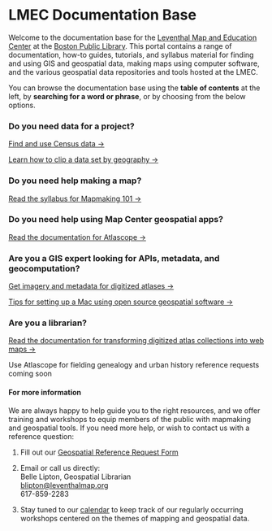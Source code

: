 # LMEC Documentation Base

Welcome to the documentation base for the [Leventhal Map and Education Center](https://leventhalmap.org) at the [Boston Public Library](https://bpl.org). This portal contains a range of documentation, how-to guides, tutorials, and syllabus material for finding and using GIS and geospatial data, making maps using computer software, and the various geospatial data repositories and tools hosted at the LMEC.

You can browse the documentation base using the **table of contents** at the left, by **searching for a word or phrase**, or by choosing from the below options.

<div class="frontpage-for-box need-data">
<h3>Do you need data for a project?</h3>
<p><a href="#/how-to/find-census-data">Find and use Census data →</a></p>
<p><a href="#/how-to/clip-by-extent">Learn how to clip a data set by geography →</a></p>

</div>

<div class="frontpage-for-box help-map">
<h3>Do you need help making a map?</h3>
<p><a href="#/workshops/map101">Read the syllabus for Mapmaking 101 →</a></p>
</div>

<div class="frontpage-for-box app-help">
<h3>Do you need help using Map Center geospatial apps?</h3>
<p><a href="#/discovery-tools/atlascope">Read the documentation for Atlascope →</a></p>
</div>

<div class="frontpage-for-box gis-experience">
<h3>Are you a GIS expert looking for APIs, metadata, and geocomputation?</h3>
<p><a href="#/data/atlas-imagery">Get imagery and metadata for digitized atlases →</a></p>
<p><a href="#/how-to/mac-setup">Tips for setting up a Mac using open source geospatial software →</a></p>
</div>

<div class="frontpage-for-box librarian">
<h3>Are you a librarian?</h3>
<p><a href="#/how-to/create-mosaics">Read the documentation for transforming digitized atlas collections into web maps →</a></p>
<p>Use Atlascope for fielding genealogy and urban history reference requests <span class="coming-soon">coming soon</span></a></p>
</div>

#### For more information

We are always happy to help guide you to the right resources, and we offer training and workshops to equip members of the public with mapmaking and geospatial tools. If you need more help, or wish to contact us with a reference question:

1. Fill out our [Geospatial Reference Request Form](https://www.leventhalmap.org/research/geospatial-data/ "Geospatial Reference Request Form.")

2. Email or call us directly:  
Belle Lipton, Geospatial Librarian  
blipton@leventhalmap.org  
617-859-2283  

3. Stay tuned to our [calendar](https://www.leventhalmap.org/calendar "calendar") to keep track of our regularly occurring workshops centered on the themes of mapping and geospatial data. 

